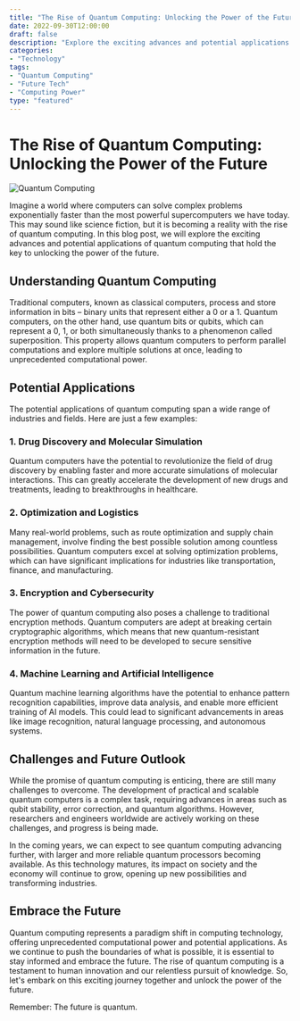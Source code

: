```yaml
---
title: "The Rise of Quantum Computing: Unlocking the Power of the Future"
date: 2022-09-30T12:00:00
draft: false
description: "Explore the exciting advances and potential applications of quantum computing in this thought-provoking blog post."
categories: 
- "Technology"
tags: 
- "Quantum Computing"
- "Future Tech"
- "Computing Power"
type: "featured"
---
```


# The Rise of Quantum Computing: Unlocking the Power of the Future

![Quantum Computing](image-url-here)

Imagine a world where computers can solve complex problems exponentially faster than the most powerful supercomputers we have today. This may sound like science fiction, but it is becoming a reality with the rise of quantum computing. In this blog post, we will explore the exciting advances and potential applications of quantum computing that hold the key to unlocking the power of the future.

## Understanding Quantum Computing

Traditional computers, known as classical computers, process and store information in bits – binary units that represent either a 0 or a 1. Quantum computers, on the other hand, use quantum bits or qubits, which can represent a 0, 1, or both simultaneously thanks to a phenomenon called superposition. This property allows quantum computers to perform parallel computations and explore multiple solutions at once, leading to unprecedented computational power.

## Potential Applications

The potential applications of quantum computing span a wide range of industries and fields. Here are just a few examples:

### 1. Drug Discovery and Molecular Simulation

Quantum computers have the potential to revolutionize the field of drug discovery by enabling faster and more accurate simulations of molecular interactions. This can greatly accelerate the development of new drugs and treatments, leading to breakthroughs in healthcare.

### 2. Optimization and Logistics

Many real-world problems, such as route optimization and supply chain management, involve finding the best possible solution among countless possibilities. Quantum computers excel at solving optimization problems, which can have significant implications for industries like transportation, finance, and manufacturing.

### 3. Encryption and Cybersecurity

The power of quantum computing also poses a challenge to traditional encryption methods. Quantum computers are adept at breaking certain cryptographic algorithms, which means that new quantum-resistant encryption methods will need to be developed to secure sensitive information in the future.

### 4. Machine Learning and Artificial Intelligence

Quantum machine learning algorithms have the potential to enhance pattern recognition capabilities, improve data analysis, and enable more efficient training of AI models. This could lead to significant advancements in areas like image recognition, natural language processing, and autonomous systems.

## Challenges and Future Outlook

While the promise of quantum computing is enticing, there are still many challenges to overcome. The development of practical and scalable quantum computers is a complex task, requiring advances in areas such as qubit stability, error correction, and quantum algorithms. However, researchers and engineers worldwide are actively working on these challenges, and progress is being made.

In the coming years, we can expect to see quantum computing advancing further, with larger and more reliable quantum processors becoming available. As this technology matures, its impact on society and the economy will continue to grow, opening up new possibilities and transforming industries.

## Embrace the Future

Quantum computing represents a paradigm shift in computing technology, offering unprecedented computational power and potential applications. As we continue to push the boundaries of what is possible, it is essential to stay informed and embrace the future. The rise of quantum computing is a testament to human innovation and our relentless pursuit of knowledge. So, let's embark on this exciting journey together and unlock the power of the future.

Remember: The future is quantum.


